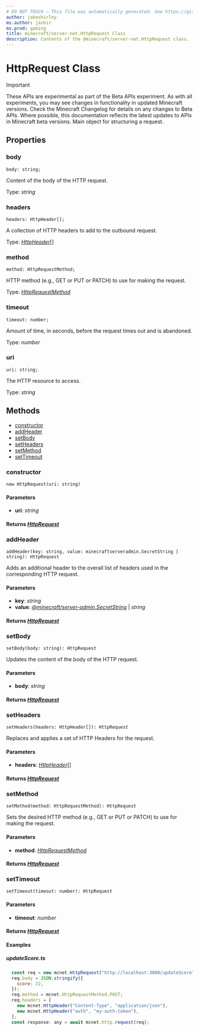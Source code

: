 ```yaml
---
# DO NOT TOUCH — This file was automatically generated. See https://github.com/mojang/minecraftapidocsgenerator to modify descriptions, examples, etc.
author: jakeshirley
ms.author: jashir
ms.prod: gaming
title: minecraft/server-net.HttpRequest Class
description: Contents of the @minecraft/server-net.HttpRequest class.
---
```

# HttpRequest Class
>[!IMPORTANT]
>These APIs are experimental as part of the Beta APIs experiment. As with all experiments, you may see changes in functionality in updated Minecraft versions. Check the Minecraft Changelog for details on any changes to Beta APIs. Where possible, this documentation reflects the latest updates to APIs in Minecraft beta versions.
Main object for structuring a request.

## Properties

### **body**
`body: string;`

Content of the body of the HTTP request.

Type: *string*

### **headers**
`headers: HttpHeader[];`

A collection of HTTP headers to add to the outbound request.

Type: [*HttpHeader*](HttpHeader.md)[]

### **method**
`method: HttpRequestMethod;`

HTTP method (e.g., GET or PUT or PATCH) to use for making the request.

Type: [*HttpRequestMethod*](HttpRequestMethod.md)

### **timeout**
`timeout: number;`

Amount of time, in seconds, before the request times out and is abandoned.

Type: *number*

### **uri**
`uri: string;`

The HTTP resource to access.

Type: *string*

## Methods
- [constructor](#constructor)
- [addHeader](#addheader)
- [setBody](#setbody)
- [setHeaders](#setheaders)
- [setMethod](#setmethod)
- [setTimeout](#settimeout)

### **constructor**
`
new HttpRequest(uri: string)
`

#### **Parameters**
- **uri**: *string*

#### **Returns** [*HttpRequest*](HttpRequest.md)

### **addHeader**
`
addHeader(key: string, value: minecraftserveradmin.SecretString | string): HttpRequest
`

Adds an additional header to the overall list of headers used in the corresponding HTTP request.

#### **Parameters**
- **key**: *string*
- **value**: [*@minecraft/server-admin.SecretString*](../../minecraft/server-admin/SecretString.md) | *string*

#### **Returns** [*HttpRequest*](HttpRequest.md)

### **setBody**
`
setBody(body: string): HttpRequest
`

Updates the content of the body of the HTTP request.

#### **Parameters**
- **body**: *string*

#### **Returns** [*HttpRequest*](HttpRequest.md)

### **setHeaders**
`
setHeaders(headers: HttpHeader[]): HttpRequest
`

Replaces and applies a set of HTTP Headers for the request.

#### **Parameters**
- **headers**: [*HttpHeader*](HttpHeader.md)[]

#### **Returns** [*HttpRequest*](HttpRequest.md)

### **setMethod**
`
setMethod(method: HttpRequestMethod): HttpRequest
`

Sets the desired HTTP method (e.g., GET or PUT or PATCH) to use for making the request.

#### **Parameters**
- **method**: [*HttpRequestMethod*](HttpRequestMethod.md)

#### **Returns** [*HttpRequest*](HttpRequest.md)

### **setTimeout**
`
setTimeout(timeout: number): HttpRequest
`

#### **Parameters**
- **timeout**: *number*

#### **Returns** [*HttpRequest*](HttpRequest.md)

#### **Examples**
##### *updateScore.ts*
```javascript
  const req = new mcnet.HttpRequest("http://localhost:3000/updateScore");
  req.body = JSON.stringify({
    score: 22,
  });
  req.method = mcnet.HttpRequestMethod.POST;
  req.headers = [
    new mcnet.HttpHeader("Content-Type", "application/json"),
    new mcnet.HttpHeader("auth", "my-auth-token"),
  ];
  const response: any = await mcnet.http.request(req);
```
